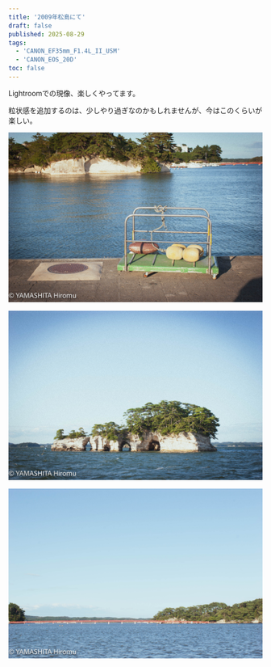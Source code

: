 ```yaml
---
title: '2009年松島にて'
draft: false
published: 2025-08-29
tags:
  - 'CANON_EF35mm_F1.4L_II_USM'
  - 'CANON_EOS_20D'
toc: false
---
```

Lightroomでの現像、楽しくやってます。

粒状感を追加するのは、少しやり過ぎなのかもしれませんが、今はこのくらいが楽しい。

![](_assets/7081E7E4-6BA3-45EB-9D92-531A4BE19100.jpg)

![](_assets/FF7874D0-B1C4-4C8A-A1A2-4739276E6BB8.jpg)

![](_assets/8BCFA7F9-E57F-4A0F-9022-057683B1E0F8.jpg)